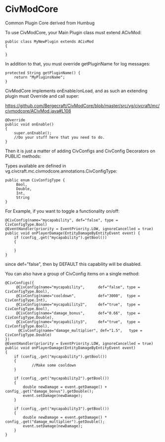 CivModCore
===========

Common Plugin Core derived from Humbug

To use CivModCore, your Main Plugin class must extend ACivMod:

    public class MyNewPlugin extends ACivMod
    {
    
    }

In addition to that, you must override getPluginName for log messages:

    protected String getPluginName() {
        return "MyPluginsName";
    }
    
CivModCore implements onEnable/onLoad, and as such an extending plugin must Override and call super:

https://github.com/Bergecraft/CivModCore/blob/master/src/vg/civcraft/mc/civmodcore/ACivMod.java#L108

    @Override
    public void onEnable()
    {
        super.onEnable();
        //Do your stuff here that you need to do.
    }
    
Then it is just a matter of adding CivConfigs and CivConfig Decorators on PUBLIC methods:

Types available are defined in vg.civcraft.mc.civmodcore.annotations.CivConfigType:

    public enum CivConfigType {
	     Bool,
	     Double,
	     Int,
	     String
    }
    
For Example, if you want to toggle a functionality on/off:

    @CivConfig(name="mycapability", def="false", type = CivConfigType.Bool)
    @EventHandler(priority = EventPriority.LOW, ignoreCancelled = true)
    public void onPlayerDamage(EntityDamageByEntityEvent event) {
        if (config_.get("mycapability").getBool())
        {
        
        }
    }
    
since def="false", then by DEFAULT this capability will be disabled.

You can also have a group of CivConfig items on a single method:

    @CivConfigs({
	     @CivConfig(name="mycapability",      def="false", type = CivConfigType.Bool),
	     @CivConfig(name="cooldown",          def="3000",  type = CivConfigType.Int),
	     @CivConfig(name="mycapability2",     def="true",  type = CivConfigType.Bool),
	     @CivConfig(name="damage_bonus",      def="0.66",  type = CivConfigType.Double),
	     @CivConfig(name="mycapability3",     def="true",  type = CivConfigType.Bool),
    	  @CivConfig(name="damage_multiplier", def="1.5",   type = CivConfigType.Double)
    })
    @EventHandler(priority = EventPriority.LOW, ignoreCancelled = true)
    public void onPlayerDamage(EntityDamageByEntityEvent event)
    {
        if (config_.get("mycapability").getBool())
        {
        		//Make some cooldown
        }
        
        if (config_.get("mycapability2").getBool())
        {
            double newDamage = event.getDamage() + config_.get("damage_bonus").getDouble();
            event.setDamage(newDamage);
        }
        
        if (config_.get("mycapability3").getBool())
        {
            double newDamage = event.getDamage() * config_.get("damage_multiplier").getDouble();
            event.setDamage(newDamage);
        }
    }
